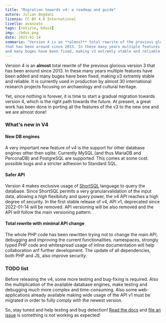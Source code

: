 ```yaml
---
title: "Migration towards v4: a roadmap and guide"
autore: Julian Bogdani
licenza: CC BY 4.0 International
livello: avanzato
tags: [notizie, bdus4]
img: ./bdus.png
date: 2021-01-14
sommario: "Version 4 is an **almost** total rewrite of the previous glorious version 3
that has been around since 2013. In these many years multiple features have been added 
and many buges have been fixed, making v3 extremly stable and reliable."
---
```


Version 4 is an **almost** total rewrite of the previous glorious version 3
that has been around since 2013. In these many years multiple features have been added
and many buges have been fixed, making v3 extremly stable and reliable.
It is currently used in production by almost 30 international research projects
focusing on archaeology and cultural heritage.

Yet, since nothing is forever, it is time to start a gradual migration towards version 4,
which is the right path towards the future. At present, a great work has been done in porting
all the features of the v3 to the new one and we are almost done!


### What's new in V4

#### New DB engines
A very important new feature of v4 is the support for other database engines other then
sqlite. Currently MySQL (and thus MariaDB and PerconaDB) and PostgreSQL are supported.
This comes at some cost: possible bugs and a stricter adhesion to Standard SQL.


#### Safer API
Version 4 makes exclusive usage of [ShortSQL](https://docs.bdus.cloud/api/shortsql)
language to query the database.
Since ShortSQL permits a very granularvalidation of the input data, allowing a high
flexibiluty and query power, the v4 API reaches a high degree of security.
In the first stable release of v4, API v1, deprecated since 2022-01-14 will be removed.
API versioning will be also removed and the API will follow the main versioning pattern.


#### Total rewrite with minimal API change
The whole PHP code has been rewritten trying not to change the main API, debugging
and improving the current functionalities. namespaces, strongly typed PHP code and whitespread
usage of inline documentation will help collaboration anf further development. The update of
all dependencies, both PHP and JS, also improve security.

### TODO list
Before releasing the v4, some more testing and bug-fixing is required. Also the multiplication
of the available database engines, make testing and debugging much more complex and time-consuming.
Also some web-applications already available making wide usage of the API v1 must be migrated
in order to fully comply with the newest version.

So, stay tuned and help testing and bug detection! [Read the docs](https://docs.bdus.cloud/) and 
[file an issue](https://github.com/bdus-db/BraDypUS/issues) is something is not working as expected!